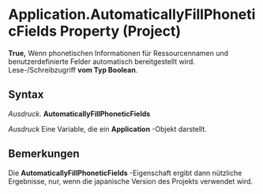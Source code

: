 
# Application.AutomaticallyFillPhoneticFields Property (Project)

 **True,** Wenn phonetischen Informationen für Ressourcennamen und benutzerdefinierte Felder automatisch bereitgestellt wird. Lese-/Schreibzugriff **vom Typ Boolean**.


## Syntax

 _Ausdruck_. **AutomaticallyFillPhoneticFields**

 _Ausdruck_ Eine Variable, die ein **Application** -Objekt darstellt.


## Bemerkungen

Die  **AutomaticallyFillPhoneticFields** -Eigenschaft ergibt dann nützliche Ergebnisse, nur, wenn die japanische Version des Projekts verwendet wird.

